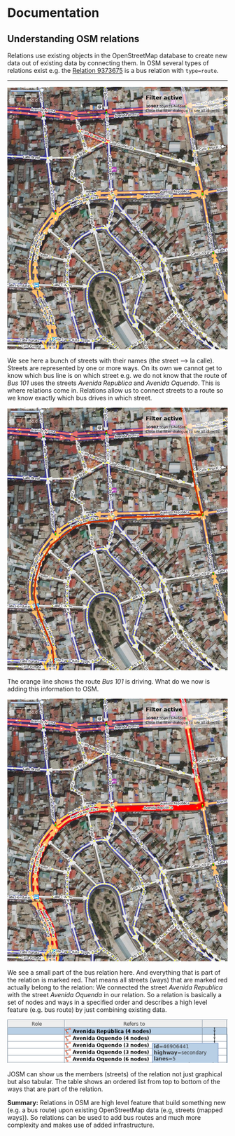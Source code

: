 # Documentation

## Understanding OSM relations

Relations use existing objects in the OpenStreetMap database to create new data out of existing data by connecting them. In OSM several types of relations exist e.g. the [Relation 9373675](https://www.openstreetmap.org/relation/9373675) is a bus relation with `type=route`. 

---

![](streets.png)

We see here a bunch of streets with their names (the street --> la calle). Streets are represented by one or more ways. On its own we cannot get to know which bus line is on which street e.g. we do not know that the route of _Bus 101_ uses the streets  _Avenida Republica_ and _Avenida Oquendo_. This is where relations come in. Relations allow us to connect streets to a route so we know exactly which bus drives in which street.

![](busroute.png)

The orange line shows the route _Bus 101_ is driving. What do we now is adding this information to OSM. 

![](connected-streets.png)

We see a small part of the bus relation here. And everything that is part of the relation is marked red. That means all streets (ways) that are marked red actually belong to the relation: We connected the street *Avenida Republica* with the street *Avenida Oquenda* in our relation. So a relation is basically a set of nodes and ways in a specified order and describes a high level feature (e.g. bus route) by just combining existing data.

![](relation-street-list.png)

JOSM can show us the members (streets) of the relation not just graphical but also tabular. The table shows an ordered list from top to bottom of the ways that are part of the relation.



**Summary:** Relations in OSM are high level feature that build something new (e.g. a bus route) upon existing OpenStreetMap data (e.g, streets (mapped ways)). So relations can be used to add bus routes and much more complexity and makes use of added infrastructure.
